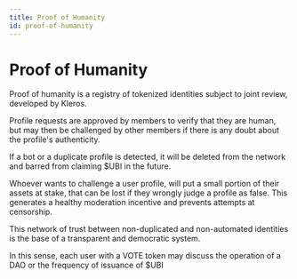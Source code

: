 ```yaml
---
title: Proof of Humanity
id: proof-of-humanity  
---
```


# Proof of Humanity

Proof of humanity is a registry of tokenized identities subject to joint review, developed by Kleros.

Profile requests are approved by members to verify that they are human, but may then be challenged by other members if there is any doubt about the profile's authenticity.

If a bot or a duplicate profile is detected, it will be deleted from the network and barred from claiming $UBI in the future.

Whoever wants to challenge a user profile, will put a small portion of their assets at stake, that can be lost if they wrongly judge a profile as false. This generates a healthy moderation incentive and prevents attempts at censorship.

This network of trust between non-duplicated and non-automated identities is the base of a transparent and democratic system. 

In this sense, each user with a VOTE token may discuss the operation of a DAO or the frequency of issuance of $UBI
